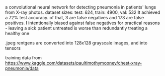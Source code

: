 a convolutional neural network for detecting pneumonia in patients' lungs from X-ray photos.
dataset sizes: test: 624, train: 4900, val: 532
It achieved a 72% test accuracy.
of that, 3 are false negatives and 173 are false positives.
I intentionally biased against false negatives for practical reasons - leaving a sick patient untreated is worse than redundantly treating a healthy one

.jpeg rentgens are converted into 128x128 grayscale images, and into tensors

training data from https://www.kaggle.com/datasets/paultimothymooney/chest-xray-pneumonia/data
